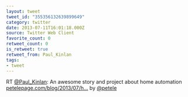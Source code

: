 ```yaml
---
layout: tweet
tweet_id: "355356132639899649"
category: twitter
date: 2013-07-11T16:01:18.000Z
source: Twitter Web Client
favorite_count: 0
retweet_count: 0
is_retweet: true
retweet_from: Paul_Kinlan
tags:
- tweet
---
```


RT [@Paul_Kinlan](https://twitter.com/@Paul_Kinlan): An awesome story and project about home automation [petelepage.com/blog/2013/07/h…](http://petelepage.com/blog/2013/07/home-automation-for-geeks/) by [@petele](https://twitter.com/@petele)
